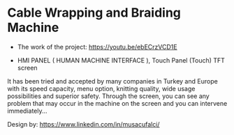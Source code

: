 # Cable Wrapping and Braiding Machine

- The work of the project:  https://youtu.be/ebECrzVCD1E

- HMI PANEL ( HUMAN MACHINE INTERFACE ), Touch Panel (Touch) TFT screen 

It has been tried and accepted by many companies in Turkey and Europe with its speed capacity, menu option, knitting quality, wide usage possibilities and superior safety. Through the screen, you can see any problem that may occur in the machine on the screen and you can intervene immediately...

Design by: https://www.linkedin.com/in/musacufalci/

